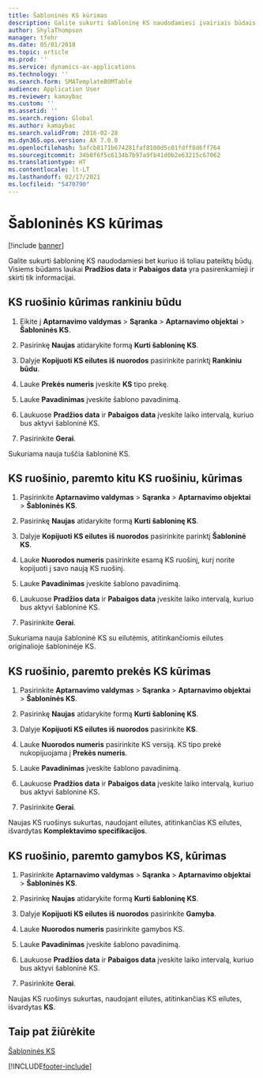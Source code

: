 ```yaml
---
title: Šabloninės KS kūrimas
description: Galite sukurti šabloninę KS naudodamiesi įvairiais būdais.
author: ShylaThompson
manager: tfehr
ms.date: 05/01/2018
ms.topic: article
ms.prod: ''
ms.service: dynamics-ax-applications
ms.technology: ''
ms.search.form: SMATemplateBOMTable
audience: Application User
ms.reviewer: kamaybac
ms.custom: ''
ms.assetid: ''
ms.search.region: Global
ms.author: kamaybac
ms.search.validFrom: 2016-02-28
ms.dyn365.ops.version: AX 7.0.0
ms.openlocfilehash: 5afcb8171b674281faf8100d5c01fdff8d6ff764
ms.sourcegitcommit: 34b8f6f5c6134b7b97a9fb41d0b2e63215c67062
ms.translationtype: HT
ms.contentlocale: lt-LT
ms.lasthandoff: 02/17/2021
ms.locfileid: "5470790"
---
```

# <a name="create-a-template-bom"></a>Šabloninės KS kūrimas   

[!include [banner](../includes/banner.md)]


Galite sukurti šabloninę KS naudodamiesi bet kuriuo iš toliau pateiktų būdų. Visiems būdams laukai **Pradžios data** ir **Pabaigos data** yra pasirenkamieji ir skirti tik informacijai.

## <a name="create-a-template-bom-manually"></a>KS ruošinio kūrimas rankiniu būdu

1.  Eikite į **Aptarnavimo valdymas** \> **Sąranka** \> **Aptarnavimo objektai** \> **Šabloninės KS**.

2.  Pasirinkę **Naujas** atidarykite formą **Kurti šabloninę KS**.

3.  Dalyje **Kopijuoti KS eilutes iš nuorodos** pasirinkite parinktį **Rankiniu būdu**.

4.  Lauke **Prekės numeris** įveskite **KS** tipo prekę.

5.  Lauke **Pavadinimas** įveskite šablono pavadinimą.

6.  Laukuose **Pradžios data** ir **Pabaigos data** įveskite laiko intervalą, kuriuo bus aktyvi šabloninė KS.

7.  Pasirinkite **Gerai**.

Sukuriama nauja tuščia šabloninė KS.

## <a name="create-a-template-bom-based-on-another-template-bom"></a>KS ruošinio, paremto kitu KS ruošiniu, kūrimas

1.  Pasirinkite **Aptarnavimo valdymas** \> **Sąranka** \> **Aptarnavimo objektai** \> **Šabloninės KS**.

2.  Pasirinkę **Naujas** atidarykite formą **Kurti šabloninę KS**.

3.  Dalyje **Kopijuoti KS eilutes iš nuorodos** pasirinkite parinktį **Šabloninė KS**.

4.  Lauke **Nuorodos numeris** pasirinkite esamą KS ruošinį, kurį norite kopijuoti į savo naują KS ruošinį.

5.  Lauke **Pavadinimas** įveskite šablono pavadinimą.

6.  Laukuose **Pradžios data** ir **Pabaigos data** įveskite laiko intervalą, kuriuo bus aktyvi šabloninė KS.

7.  Pasirinkite **Gerai**.

Sukuriama nauja šabloninė KS su eilutėmis, atitinkančiomis eilutes originalioje šabloninėje KS.

## <a name="create-a-template-bom-based-on-an-item-bom"></a>KS ruošinio, paremto prekės KS kūrimas

1.  Pasirinkite **Aptarnavimo valdymas** \> **Sąranka** \> **Aptarnavimo objektai** \> **Šabloninės KS**.

2.  Pasirinkę **Naujas** atidarykite formą **Kurti šabloninę KS**.

3.  Dalyje **Kopijuoti KS eilutes iš nuorodos** pasirinkite **KS**.

4.  Lauke **Nuorodos numeris** pasirinkite KS versiją. KS tipo prekė nukopijuojama į **Prekės numeris**.

5.  Lauke **Pavadinimas** įveskite šablono pavadinimą.

6.  Laukuose **Pradžios data** ir **Pabaigos data** įveskite laiko intervalą, kuriuo bus aktyvi šabloninė KS.

7.  Pasirinkite **Gerai**.

Naujas KS ruošinys sukurtas, naudojant eilutes, atitinkančias KS eilutes, išvardytas **Komplektavimo specifikacijos**.

## <a name="create-a-template-bom-based-on-a-production-bom"></a>KS ruošinio, paremto gamybos KS, kūrimas

1.  Pasirinkite **Aptarnavimo valdymas** \> **Sąranka** \> **Aptarnavimo objektai** \> **Šabloninės KS**.

2.  Pasirinkę **Naujas** atidarykite formą **Kurti šabloninę KS**.

3.  Dalyje **Kopijuoti KS eilutes iš nuorodos** pasirinkite **Gamyba**.

4.  Lauke **Nuorodos numeris** pasirinkite gamybos KS.

5.  Lauke **Pavadinimas** įveskite šablono pavadinimą.

6.  Laukuose **Pradžios data** ir **Pabaigos data** įveskite laiko intervalą, kuriuo bus aktyvi šabloninė KS.

7.  Pasirinkite **Gerai**.

Naujas KS ruošinys sukurtas, naudojant eilutes, atitinkančias KS eilutes, išvardytas **KS**.

## <a name="see-also"></a>Taip pat žiūrėkite

[Šabloninės KS](template-boms.md)

  




[!INCLUDE[footer-include](../../includes/footer-banner.md)]